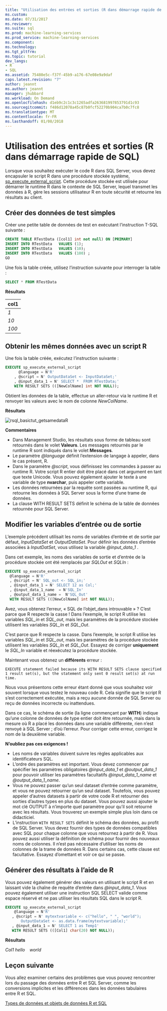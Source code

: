 ```yaml
---
title: "Utilisation des entrées et sorties (R dans démarrage rapide de SQL) | Documents Microsoft"
ms.custom: 
ms.date: 07/31/2017
ms.reviewer: 
ms.suite: sql
ms.prod: machine-learning-services
ms.prod_service: machine-learning-services
ms.component: 
ms.technology: 
ms.tgt_pltfrm: 
ms.topic: tutorial
dev_langs:
- R
- SQL
ms.assetid: 75480e5c-f37f-45b9-a176-67e08e9a9daf
caps.latest.revision: "7"
author: jeannt
ms.author: jeannt
manager: jhubbard
ms.workload: On Demand
ms.openlocfilehash: d1eb9c2c1c3c1265adfa263681997853791d1c93
ms.sourcegitcommit: f486d12078a45c87b0fcf52270b904ca7b0c7fc8
ms.translationtype: MT
ms.contentlocale: fr-FR
ms.lasthandoff: 01/08/2018
---
```

# <a name="working-with-inputs-and-outputs-r-in-sql-quickstart"></a>Utilisation des entrées et sorties (R dans démarrage rapide de SQL)

Lorsque vous souhaitez exécuter le code R dans SQL Server, vous devez encapsuler le script R dans une procédure stockée système, [sp_execute_external_script](../../relational-databases/system-stored-procedures/sp-execute-external-script-transact-sql.md). Cette procédure stockée est utilisée pour démarrer le runtime R dans le contexte de SQL Server, lequel transmet les données à R, gère les sessions utilisateur R en toute sécurité et retourne les résultats au client.

## <a name="bkmk_SSMSBasics"></a>Créer des données de test simples

Créer une petite table de données de test en exécutant l’instruction T-SQL suivante :

```sql
CREATE TABLE RTestData ([col1] int not null) ON [PRIMARY]
INSERT INTO RTestData   VALUES (1);
INSERT INTO RTestData   VALUES (10);
INSERT INTO RTestData   VALUES (100) ;
GO
```

Une fois la table créée, utilisez l’instruction suivante pour interroger la table :
  
```sql
SELECT * FROM RTestData
```

**Résultats**

|col1|
|------|
|*1*|
|*10*|
|*100*|

## <a name="get-the-same-data-using-r-script"></a>Obtenir les mêmes données avec un script R

Une fois la table créée, exécutez l’instruction suivante :

```sql
EXECUTE sp_execute_external_script
      @language = N'R'
    , @script = N' OutputDataSet <- InputDataSet;'
    , @input_data_1 = N' SELECT *  FROM RTestData;'
    WITH RESULT SETS (([NewColName] int NOT NULL));
```

Obtient les données de la table, effectue un aller-retour via le runtime R et renvoyer les valeurs avec le nom de colonne *NewColName*.

**Résultats**

![rsql_basictut_getsamedataR](media/rsql-basictut-getsamedatar.PNG)


**Commentaires**

+ Dans Management Studio, les résultats sous forme de tableau sont retournés dans le volet **Valeurs**. Les messages retournés par le runtime R sont indiqués dans le volet **Messages**.
+ Le paramètre *@language*  définit l’extension de langage à appeler, dans le cas présent, R.
+ Dans le paramètre *@script*, vous définissez les commandes à passer au runtime R. Votre script R entier doit être placé dans cet argument en tant que texte Unicode. Vous pouvez également ajouter le texte à une variable de type **nvarchar**, puis appeler cette variable.
+ Les données retournées par la requête sont passées au runtime R, qui retourne les données à SQL Server sous la forme d’une trame de données.
+ La clause WITH RESULT SETS définit le schéma de la table de données retournée pour SQL Server.

## <a name="change-input-or-output-variables"></a>Modifier les variables d’entrée ou de sortie

L’exemple précédent utilisait les noms de variables d’entrée et de sortie par défaut, _InputDataSet_ et _OutputDataSet_. Pour définir les données d’entrée associées à _InputDatSet_, vous utilisez la variable  *@input_data_1* .

Dans cet exemple, les noms des variables de sortie et d’entrée de la procédure stockée ont été remplacés par *SQLOut* et *SQLIn* :

```sql
EXECUTE sp_execute_external_script
  @language = N'R'
  , @script = N' SQL_out <- SQL_in;'
  , @input_data_1 = N' SELECT 12 as Col;'
  , @input_data_1_name  = N'SQL_In'
  , @output_data_1_name =  N'SQL_Out'
  WITH RESULT SETS (([NewColName] int NOT NULL));
```

Avez, vous obtenez l’erreur, « SQL de l’objet\_dans introuvable » ? C’est parce que R respecte la casse ! Dans l’exemple, le script R utilise les variables *SQL_in* et *SQL_out*, mais les paramètres de la procédure stockée utilisent les variables *SQL_In* et *SQL_Out*.

C’est parce que R respecte la casse. Dans l’exemple, le script R utilise les variables *SQL_in* et *SQL_out*, mais les paramètres de la procédure stockée utilisent les variables *SQL_In* et *SQL_Out*.
Essayez de corriger **uniquement** le *SQL_In* variable et réexécutez la procédure stockée.

Maintenant vous obtenez un **différents** erreur :

```Error
EXECUTE statement failed because its WITH RESULT SETS clause specified 1 result set(s), but the statement only sent 0 result set(s) at run time.
```

Nous vous présentons cette erreur étant donné que vous souhaitez voir souvent lorsque vous testez le nouveau code R. Cela signifie que le script R s’est correctement exécutée, mais a reçu aucune donnée de SQL Server ou reçu de données incorrecte ou inattendues.

Dans ce cas, le schéma de sortie (la ligne commençant par **WITH**) indique qu’une colonne de données de type entier doit être retournée, mais dans la mesure où R a placé les données dans une variable différente, rien n’est renvoyé à SQL Server ; d’où l’erreur. Pour corriger cette erreur, corrigez le nom de la deuxième variable.

**N’oubliez pas ces exigences !**

- Les noms de variables doivent suivre les règles applicables aux identificateurs SQL.
- L’ordre des paramètres est important. Vous devez commencer par spécifier les paramètres obligatoires *@input_data_1* et *@output_data_1* pour pouvoir utiliser les paramètres facultatifs *@input_data_1_name* et *@output_data_1_name*.
- Vous ne pouvez passer qu’un seul dataset d’entrée comme paramètre, et vous ne pouvez retourner qu’un seul dataset. Toutefois, vous pouvez appeler d’autres datasets à partir de votre code R et retourner des sorties d’autres types en plus du dataset. Vous pouvez aussi ajouter le mot clé OUTPUT à n’importe quel paramètre pour qu’il soit retourné avec les résultats. Vous trouverez un exemple simple plus loin dans ce didacticiel.
- L’instruction `WITH RESULT SETS` définit le schéma des données, au profit de SQL Server. Vous devez fournir des types de données compatibles avec SQL pour chaque colonne que vous retournez à partir de R. Vous pouvez aussi utiliser la définition de schéma pour fournir des nouveaux noms de colonnes. Il n’est pas nécessaire d’utiliser les noms de colonnes de la trame de données R. Dans certains cas, cette clause est facultative. Essayez d’omettant et voir ce qui se passe.

## <a name="generate-results-using-r"></a>Générer des résultats à l’aide de R

Vous pouvez également générer des valeurs en utilisant le script R et en laissant vide la chaîne de requête d’entrée dans _@input_data_1_. Vous pouvez également utiliser une instruction SQL SELECT valide comme espace réservé et ne pas utiliser les résultats SQL dans le script R.

```sql
EXECUTE sp_execute_external_script
    @language = N'R'
   , @script = N' mytextvariable <- c("hello", " ", "world");
       OutputDataSet <- as.data.frame(mytextvariable);'
   , @input_data_1 = N' SELECT 1 as Temp1'
   WITH RESULT SETS (([Col1] char(20) NOT NULL));
```

**Résultats**

*Col1*
*hello*
<code>   </code>
*world*

## <a name="next-lesson"></a>Leçon suivante

Vous allez examiner certains des problèmes que vous pouvez rencontrer lors du passage des données entre R et SQL Server, comme les conversions implicites et les différences dans les données tabulaires entre R et SQL.

[Types de données et objets de données R et SQL](../tutorials/rtsql-r-and-sql-data-types-and-data-objects.md)
